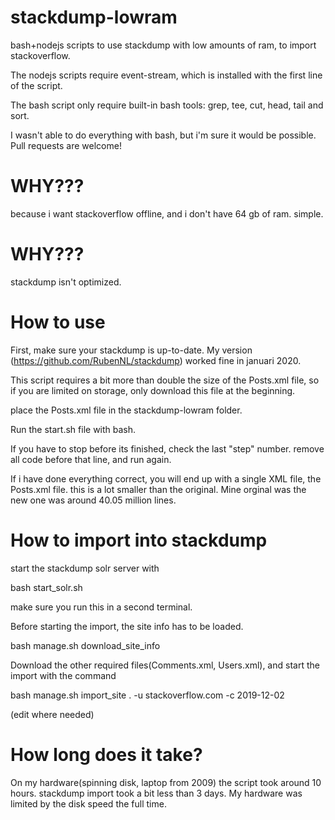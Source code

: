 # stackdump-lowram
bash+nodejs scripts to use stackdump with low amounts of ram, to import stackoverflow.

The nodejs scripts require event-stream, which is installed with the first line of the script.

The bash script only require built-in bash tools: grep, tee, cut, head, tail and sort.

I wasn't able to do everything with bash, but i'm sure it would be possible. Pull requests are welcome!

# WHY???

because i want stackoverflow offline, and i don't have 64 gb of ram. simple.

# WHY???

stackdump isn't optimized. 

# How to use

First, make sure your stackdump is up-to-date. My version (https://github.com/RubenNL/stackdump) worked fine in januari 2020.

This script requires a bit more than double the size of the Posts.xml file, so if you are limited on storage, only download this file at the beginning.

place the Posts.xml file in the stackdump-lowram folder.

Run the start.sh file with bash.

If you have to stop before its finished, check the last "step" number. remove all code before that line, and run again.

If i have done everything correct, you will end up with a single XML file, the Posts.xml file. this is a lot smaller than the original. Mine orginal was  the new one was around 40.05 million lines.

# How to import into stackdump

start the stackdump solr server with

bash start_solr.sh

make sure you run this in a second terminal.

Before starting the import, the site info has to be loaded.

bash manage.sh download_site_info

Download the other required files(Comments.xml, Users.xml), and start the import with the command

bash manage.sh import_site . -u stackoverflow.com -c 2019-12-02

(edit where needed)

# How long does it take?

On my hardware(spinning disk, laptop from 2009) the script took around 10 hours. stackdump import took a bit less than 3 days. My hardware was limited by the disk speed the full time.

